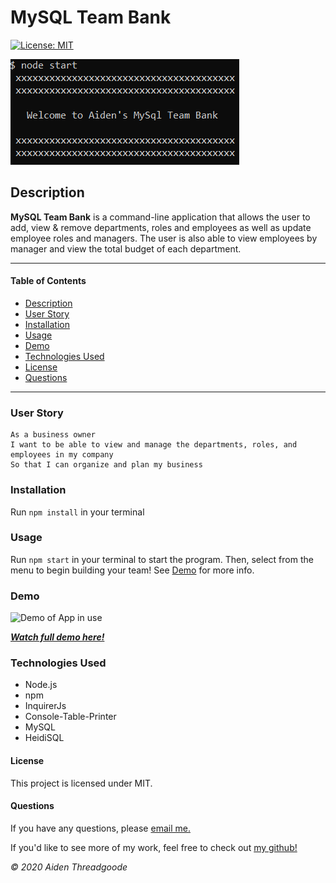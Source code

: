 
# MySQL Team Bank 
[![License: MIT](https://img.shields.io/badge/License-MIT-green.svg)](https://choosealicense.com/licenses/mit/)

![Image of Terminal Start Screen](./media/start-screen.png)
    
## Description
**MySQL Team Bank** is a command-line application that allows the user to add, view & remove departments, roles and employees as well as update employee roles and managers. The user is also able to view employees by manager and view the total budget of each department.  

---

#### Table of Contents
- [Description](#description)
- [User Story](#user)
- [Installation](#installation)
- [Usage](#usage)
- [Demo](#demo)
- [Technologies Used](#technologies)
- [License](#license)
- [Questions](#questions)

---

### User Story

```
As a business owner
I want to be able to view and manage the departments, roles, and employees in my company
So that I can organize and plan my business
```

### Installation
Run ```npm install``` in your terminal


### Usage
Run ```npm start``` in your terminal to start the program. Then, select from the menu to begin building your team! See [Demo](#demo) for more info.


### Demo 
![Demo of App in use](./media/demo.gif)

[***Watch full demo here!***](https://youtu.be/iO6c0jbuMZc)


### Technologies Used
- Node.js
- npm
- InquirerJs
- Console-Table-Printer
- MySQL
- HeidiSQL

#### License
This project is licensed under MIT. 

#### Questions
    
If you have any questions, please [email me.](mailto:aiden.threadgoode@gmail.com)

If you'd like to see more of my work, feel free to check out [my github!](https://github.com/a-thread)

*© 2020 Aiden Threadgoode*
    
